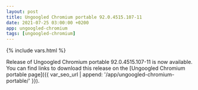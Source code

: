 ```yaml
---
layout: post
title: Ungoogled Chromium portable 92.0.4515.107-11
date: 2021-07-25 03:00:00 +0200
app: ungoogled-chromium
tags: [ungoogled-chromium]
---
```

{% include vars.html %}

Release of Ungoogled Chromium portable 92.0.4515.107-11 is now available.<br />
You can find links to download this release on the [Ungoogled Chromium portable page]({{ var_seo_url | append: '/app/ungoogled-chromium-portable/' }}).
